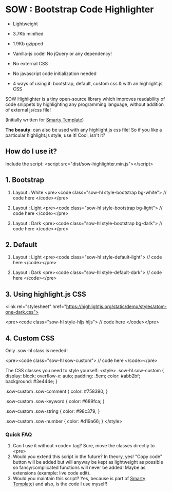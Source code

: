 # SOW : Bootstrap Code Highlighter


* Lightweight
* 3.7Kb minified
* 1.9Kb gzipped


* Vanilla-js code! No jQuery or any dependency!
* No external CSS
* No javascript code initialization needed
* 4 ways of using it: bootstrap, default, custom css &amp; with an highlight.js CSS

SOW Highlighter is a tiny open-source library which improves readability of code snippets by highlighting any programming language, without addition of external js/css file!

(Initially written for [Smarty Template](https://wrapbootstrap.com/theme/smarty-website-admin-rtl-WB02DSN1B))

**The beauty**: can also be used with any highlight.js css file! So if you like a particular highlight.js style, use it! Cool, isn't it?

## How do I use it?
Include the script:
&lt;script src="dist/sow-highlighter.min.js">&lt;/script>


## 1. Bootstrap
1. Layout : White
&lt;pre>&lt;code class="sow-hl style-bootstrap bg-white">
  // code here
&lt;/code>&lt;/pre>

2. Layout : Light
&lt;pre>&lt;code class="sow-hl style-bootstrap bg-light">
  // code here
&lt;/code>&lt;/pre>

2. Layout : Dark
&lt;pre>&lt;code class="sow-hl style-bootstrap bg-dark">
  // code here
&lt;/code>&lt;/pre>


## 2. Default
1. Layout : Light
&lt;pre>&lt;code class="sow-hl style-default-light">
  // code here
&lt;/code>&lt;/pre>

2. Layout : Dark
&lt;pre>&lt;code class="sow-hl style-default-dark">
  // code here
&lt;/code>&lt;/pre>


## 3. Using highlight.js CSS
&lt;link rel="stylesheet" href="https://highlightjs.org/static/demo/styles/atom-one-dark.css">

&lt;pre>&lt;code class="sow-hl style-hljs hljs">
  // code here
&lt;/code>&lt;/pre>

## 4. Custom CSS
Only .sow-hl class is needed!

&lt;pre>&lt;code class="sow-hl sow-custom">
  // code here
&lt;/code>&lt;/pre>

The CSS classes you need to style yourself:
&lt;style>
.sow-hl.sow-custom {
	display: block;
	overflow-x: auto;
	padding: .5em;
	color: #abb2bf;
	background: #3e444e;
}

.sow-custom .sow-comment {
  color: #758390;
}

.sow-custom .sow-keyword {
	color: #689fca;
}

.sow-custom .sow-string {
	color: #98c379;
}

.sow-custom .sow-number {
	color: #d19a66;
}
&lt;/style>

### Quick FAQ

1. Can I use it without &lt;code> tag?
Sure, move the classes directly to &lt;pre>
2. Would you extend this script in the future?
In theory, yes! "Copy code" button will be added but will anyway be kept as lightweight as possible so fancy/complicated functions will never be added! Maybe as extensions (example: live code edit).
3. Would you maintain this script?
Yes, because is part of  [Smarty Template](https://wrapbootstrap.com/theme/smarty-website-admin-rtl-WB02DSN1B)) and also, is the code I use myself!
